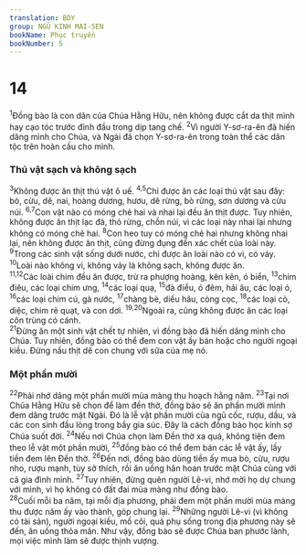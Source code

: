 ```yaml
---
translation: BDY
group: NGŨ KINH MAI-SEN
bookName: Phục truyền 
bookNumber: 5
---
```


<div class="title"><h1>14</h1></div>
<span class="verse phu_14_1"><sup>1</sup>Đồng bào là con dân của Chúa Hằng Hữu, nên không được cắt da thịt mình hay cạo tóc trước đỉnh đầu trong dịp tang chế. </span>
<span class="verse phu_14_2"><sup>2</sup>Vì người Y-sơ-ra-ên đã hiến dâng mình cho Chúa, và Ngài đã chọn Y-sơ-ra-ên trong toàn thể các dân tộc trên hoàn cầu cho mình.</span>
<div class="title"><h3>Thú vật sạch và không sạch</h3></div>
<span class="verse phu_14_3"><sup>3</sup>Không được ăn thịt thú vật ô uế. </span>
<span class="verse phu_14_4 phu_14_5"><sup>4,5</sup>Chỉ được ăn các loại thú vật sau đây: bò, cừu, dê, nai, hoàng dương, hươu, dê rừng, bò rừng, sơn dương và cừu núi. </span>
<span class="verse phu_14_6 phu_14_7"><sup>6,7</sup>Con vật nào có móng chẻ hai và nhai lại đều ăn thịt được. Tuy nhiên, không được ăn thịt lạc đà, thỏ rừng, chồn núi, vì các loại này nhai lại nhưng không có móng chẻ hai. </span>
<span class="verse phu_14_8"><sup>8</sup>Con heo tuy có móng chẻ hai nhưng không nhai lại, nên không được ăn thịt, cũng đừng đụng đến xác chết của loài này.<br/></span>
<span class="verse phu_14_9"><sup>9</sup>Trong các sinh vật sống dưới nước, chỉ được ăn loài nào có vi, có vảy. </span>
<span class="verse phu_14_10"><sup>10</sup>Loài nào không vi, không vảy là không sạch, không được ăn.<br/></span>
<span class="verse phu_14_11 phu_14_12"><sup>11,12</sup>Các loài chim đều ăn được, trừ ra phượng hoàng, kên kên, ó biển, </span>
<span class="verse phu_14_13"><sup>13</sup>chim điêu, các loại chim ưng, </span>
<span class="verse phu_14_14"><sup>14</sup>các loại quạ, </span>
<span class="verse phu_14_15"><sup>15</sup>đà điểu, ó đêm, hải âu, các loại ó, </span>
<span class="verse phu_14_16"><sup>16</sup>các loại chim cú, gà nước, </span>
<span class="verse phu_14_17"><sup>17</sup>chàng bè, diều hâu, còng cọc, </span>
<span class="verse phu_14_18"><sup>18</sup>các loại cò, diệc, chim rẻ quạt, và con dơi. </span>
<span class="verse phu_14_19 phu_14_20"><sup>19,20</sup>Ngoài ra, cũng không được ăn các loại côn trùng có cánh.<br/></span>
<span class="verse phu_14_21"><sup>21</sup>Đừng ăn một sinh vật chết tự nhiên, vì đồng bào đã hiến dâng mình cho Chúa. Tuy nhiên, đồng bào có thể đem con vật ấy bán hoặc cho người ngoại kiều. Đừng nấu thịt dê con chung với sữa của mẹ nó.</span>
<div class="title"><h3>Một phần mười</h3></div>
<span class="verse phu_14_22"><sup>22</sup>Phải nhớ dâng một phần mười mùa màng thu hoạch hằng năm. </span>
<span class="verse phu_14_23"><sup>23</sup>Tại nơi Chúa Hằng Hữu sẽ chọn để làm đền thờ, đồng bào sẽ ăn phần mười mình đem dâng trước mặt Ngài. Đó là lễ vật phần mười của ngũ cốc, rượu, dầu, và các con sinh đầu lòng trong bầy gia súc. Đây là cách đồng bào học kính sợ Chúa suốt đời. </span>
<span class="verse phu_14_24"><sup>24</sup>Nếu nơi Chúa chọn làm Đền thờ xa quá, không tiện đem theo lễ vật một phần mười, </span>
<span class="verse phu_14_25"><sup>25</sup>đồng bào có thể đem bán các lễ vật ấy, lấy tiền đem lên Đền thờ. </span>
<span class="verse phu_14_26"><sup>26</sup>Đến nơi, đồng bào dùng tiền ấy mua bò, cừu, rượu nho, rượu mạnh, tùy sở thích, rồi ăn uống hân hoan trước mặt Chúa cùng với cả gia đình mình. </span>
<span class="verse phu_14_27"><sup>27</sup>Tuy nhiên, đừng quên người Lê-vi, nhớ mời họ dự chung với mình, vì họ không có đất đai mùa màng như đồng bào.<br/></span>
<span class="verse phu_14_28"><sup>28</sup>Cuối mỗi ba năm, tại mỗi địa phương, phải đem một phần mười mùa màng thu được năm ấy vào thành, góp chung lại. </span>
<span class="verse phu_14_29"><sup>29</sup>Những người Lê-vi (vì không có tài sản), người ngoại kiều, mồ côi, quả phụ sống trong địa phương này sẽ đến, ăn uống thỏa mãn. Như vậy, đồng bào sẽ được Chúa ban phước lành, mọi việc mình làm sẽ được thịnh vượng.</span>
